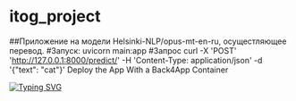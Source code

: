 # itog_project
##Приложение на модели Helsinki-NLP/opus-mt-en-ru, осущестляющее перевод.
#Запуск: 
uvicorn main:app
#Запрос
curl -X 'POST' 'http://127.0.0.1:8000/predict/' -H 'Content-Type: application/json' -d '{"text": "cat"}'
Deploy the App With a Back4App Container




[![Typing SVG](http://readme-typing-svg.herokuapp.com?font=Fira+Code&pause=1000&background=FFFFFF00&center=true&random=false&width=600&lines=This+is+the+final+software+engineering+project)](https://git.io/typing-svg)
